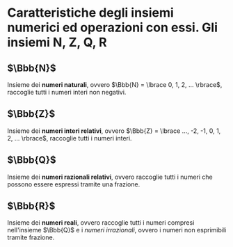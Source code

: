 # Caratteristiche degli insiemi numerici ed operazioni con essi. Gli insiemi N, Z, Q, R

## $\Bbb{N}$

Insieme dei **numeri naturali**, ovvero
$\Bbb{N} = \lbrace 0, 1, 2, ... \rbrace$, raccoglie tutti i numeri interi non
negativi.

## $\Bbb{Z}$

Insieme dei **numeri interi relativi**, ovvero
$\Bbb{Z} = \lbrace ..., -2, -1, 0, 1, 2, ... \rbrace$, raccoglie tutti i
numeri interi.

## $\Bbb{Q}$

Insieme dei **numeri razionali relativi**, ovvero raccoglie tutti i numeri che
possono essere espressi tramite una frazione.

## $\Bbb{R}$

Insieme dei **numeri reali**, ovvero raccoglie tutti i numeri compresi
nell'insieme $\Bbb{Q}$ e i *numeri irrazionali*, ovvero i numeri non esprimibili
tramite frazione.
